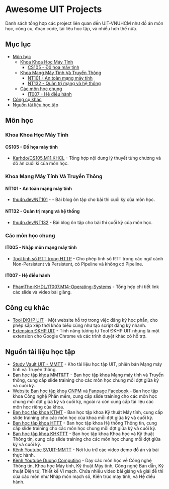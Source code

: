 # Awesome UIT Projects

Danh sách tổng hợp các project liên quan đến UIT-VNUHCM như đồ án môn học, công cụ, đoạn code, tài liệu học tập, và nhiều hơn thế nữa.

## Mục lục

- [Môn học](#môn-học)
    - [Khoa Khoa Học Máy Tính](#khoa-khoa-học-máy-tính)
        - [CS105 - Đồ họa máy tính](#cs105---đồ-họa-máy-tính)
    - [Khoa Mạng Máy Tính Và Truyền Thông](#khoa-mạng-máy-tính-và-truyền-thông)
        - [NT101 - An toàn mạng máy tính]()
        - [NT132 - Quản trị mạng và hệ thống](#nt132---quản-trị-mạng-và-hệ-thống)
    - [Các môn học chung](#các-môn-học-chung)
        - [IT007 - Hệ điều hành](#it007---hệ-điều-hành)
- [Công cụ khác](#công-cụ-khác)
- [Nguồn tài liệu học tập](#nguồn-tài-liệu-học-tập)


## Môn học

### Khoa Khoa Học Máy Tính

#### CS105 - Đồ họa máy tính

- [Karhdo/CS105.M11.KHCL](https://github.com/Karhdo/CS105.M11.KHCL) - Tổng hợp nội dung lý thuyết từng chương và đồ án cuối kì của môn học.

### Khoa Mạng Máy Tính Và Truyền Thông

#### NT101 - An toàn mạng máy tính

- [thu4n.dev/NT101](https://thu4n.dev/posts/network-security-review/) - - Bài blog ôn tập cho bài thi cuối kỳ của môn học.

#### NT132 - Quản trị mạng và hệ thống

- [thu4n.dev/NT132](https://thu4n.dev/posts/network-admin-review/) - Bài blog ôn tập cho bài thi cuối kỳ của môn học.

### Các môn học chung

#### IT005 - Nhập môn mạng máy tính

- [Tool tính số RTT trong HTTP](https://media.pearsoncmg.com/aw/ecs_kurose_compnetwork_7/cw/content/interactiveanimations/http-delay-estimation/) - Cho phép tính số RTT trong các ngữ cảnh Non-Persistent và Persistent, có Pipeline và không có Pipeline.

#### IT007 - Hệ điều hành

- [PhamThe-KHDL/IT007.M14-Operating-Systems](https://github.com/PhamThe-KHDL/IT007.M14-Operating-Systems) - Tổng hợp chi tiết link các slide và video bài giảng.

## Công cụ khác

- [Tool ĐKHP UIT](https://dkhp-uit.vercel.app/1) - Một website hỗ trợ trong việc đăng ký học phần, cho phép sắp xếp thời khóa biểu cũng như tạo script đăng ký nhanh.
- [Extension ĐKHP UIT](https://chromewebstore.google.com/detail/tool-%C4%91%C4%83ng-k%C3%BD-h%E1%BB%8Dc-ph%E1%BA%A7n-uit/) - Tính năng tương tự Tool ĐKHP UIT nhưng là một extension cho Google Chrome và các trình duyệt khác có hỗ trợ.

## Nguồn tài liệu học tập

- [Study Vault UIT - MMTT](https://svuit.github.io/mmtt/) - Kho tài liệu học tập UIT, phiên bản Mạng máy tính và Truyền thông.
- [Ban học tập khoa MMT&TT](https://www.facebook.com/uit.nc) - Ban học tập khoa Mạng máy tính và Truyền thông, cung cấp slide training cho các môn học chung mỗi đợt giữa kỳ và cuối kỳ.
- [Website Ban học tập khoa CNPM](https://www.bhtcnpm.com/document) và [Fanpage Facebook](https://www.facebook.com/bhtcnpm) - Ban học tập khoa Công nghệ Phần mềm, cung cấp slide training cho các môn học chung mỗi đợt giữa kỳ và cuối kỳ, ngoài ra còn cung cấp tài liệu các môn học riêng của khoa.
- [Ban học tập khoa KTMT](https://www.facebook.com/bht.ktmt) - Ban học tập khoa Kỹ thuật Máy tính, cung cấp slide training cho các môn học của khoa mỗi đợt giữa kỳ và cuối kỳ.
- [Ban học tập khoa HTTT](https://www.facebook.com/BHTHTTT) - Ban học tập khoa Hệ thống Thông tin, cung cấp slide training cho các môn học chung mỗi đợt giữa kỳ và cuối kỳ.
- [Ban học tập khoa KHKTTT](https://www.facebook.com/BHTKHKTTT) - Ban học tập khoa Khoa học và Kỹ thuật Thông tin, cung cấp slide training cho các môn học chung mỗi đợt giữa kỳ và cuối kỳ.
- [Kênh Youtube SVUIT-MMTT](https://www.youtube.com/@svuit-mmtt) - Nơi lưu trữ các video demo đồ án và bài thực hành.
- [Kênh Youtube Duong Computing](https://www.youtube.com/@DuongComputing) - Dạy các môn học về Công nghệ Thông tin, Khoa học Máy tính, Kỹ thuật Máy tính, Công nghệ Bán dẫn, Kỹ thuật Điện tử, Thiết kế Vi mạch. Chứa nhiều video bài giảng và giải đề thi của các môn như Nhập môn mạch số, Kiến trúc máy tính, và Hệ điều hành.